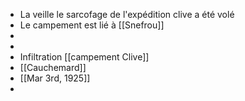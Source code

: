 - La veille le sarcofage de l'expédition clive a été volé
- Le campement est lié à [[Snefrou]]
-
-
- Infiltration [[campement Clive]]
- [[Cauchemard]]
- [[Mar 3rd, 1925]]
-